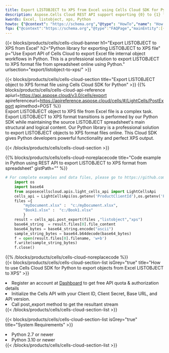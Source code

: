 ```yaml
---
title: Export LISTOBJECT to XPS from Excel using Cells Cloud SDK for Python  
description: Aspose.Cells Cloud REST API support exporting {0} to {1} format files using {2}. 
kwords: Excel, listobject, xps, Python
howto: {"@context": "https://schema.org","@type": "HowTo","name": "How to use Cells Cloud SDK for Python to export objects from Excel LISTOBJECT to XPS","description": "How to use Cells Cloud SDK for Python to export objects from Excel LISTOBJECT to XPS","image": {"@type": "ImageObject"},"url": "/python/export/listobject-to-xps/","step": [{ "@type": "HowToStep","name": "How to use Cells Cloud SDK for Python to export objects from Excel LISTOBJECT to XPS step 1", "image": {"@type": "ImageObject",},"url": "/python/export/listobject-to-xps/","text": "Register an account at <a href='https://dashboard.aspose.cloud/'>Dashboard</a> to get free API quota & authorization details",},{ "@type": "HowToStep","name": "How to use Cells Cloud SDK for Python to export objects from Excel LISTOBJECT to XPS step 1", "image": {"@type": "ImageObject",},"url": "/python/export/listobject-to-xps/","text": "Initialize the Cells API with your Client ID, Client Secret, Base URL, and API version.",},{ "@type": "HowToStep","name": "How to use Cells Cloud SDK for Python to export objects from Excel LISTOBJECT to XPS step 1", "image": {"@type": "ImageObject",},"url": "/python/export/listobject-to-xps/","text": "Call post_export method to get the resultant stream",}, ],"supply": {"@type": "HowToSupply","name": "document"},"tool": [{"@type": "HowToTool","name": "PyCharm, Visual Studio Code, Sublime, Eclipse"},{"@type": "HowToTool","name": "Aspose Cells"}],"totalTime": "PT6M"}
fqa: {"@context":"https://schema.org","@type":"FAQPage","mainEntity":[{"@type":"Question","name":"What file formats can excel or its internal elements be converted into?","acceptedAnswer":{"@type":"Answer","text":"We support a variety of output file formats, including XLSX, Excel, xls , PDF, CSV, HTML, Markdown, XML, PNG, JPG, TIFF, Json, TXT and many more.<br/><ol><li>Install .NET SDK and add the reference (import the library) to your .NET project.</li><li>Open the source file in C# using REST API.</li><li>Load the content or the excel file itself to be exported to other formats.</li><li>Call the PostExport() method, passing the output filename with the required extension.</li><li>Get the build results as a single file.</li></ol>"}},{"@type":"Question","name":"What is the maximum file size supported by this .NET library?","acceptedAnswer":{"@type":"Answer","text":"There are no file size limits for format conversions using .NET library."}}]}
---
```



{{< blocks/products/cells/cells-cloud-banner h1="Export LISTOBJECT to XPS from Excel" h2="Python library for exporting LISTOBJECT to XPS file" p="Use Export API of Cells Cloud to export Excel file internal object workflows in Python. This is a professional solution to export LISTOBJECT to XPS format file from spreadsheet online using Python." urlsection="export/listobject-to-xps/" >}}

{{< blocks/products/cells/cells-cloud-section  title="Export LISTOBJECT object to XPS format file using Cells Cloud SDK for Python" >}}
{{% blocks/products/cells/cells-cloud-api-reference  apiurl=https://api.aspose.cloud/v3.0/cells/export  apireferenceurl=https://apireference.aspose.cloud/cells/#/LightCells/PostExport  apimethod=POST %}}
<br/>
Export LISTOBJECT object to XPS file from Excel file is a complex task. Export LISTOBJECT to XPS format transitions is performed by our Python SDK while maintaining the source LISTOBJECT spreadsheet's main structural and logical content. Our Python library is a professional solution to export LISTOBJECT objects to XPS format files online. This Cloud SDK gives Python developers powerful functionality and perfect XPS output.

{{< /blocks/products/cells/cells-cloud-section >}}

{{% blocks/products/cells/cells-cloud-noreplacecode title="Code example in Python using REST API to export LISTOBJECT to XPS format from spreadsheet" gistPath="" %}}
  
```python
# For complete examples and data files, please go to https://github.com/aspose-cells-cloud/aspose-cells-cloud-python/
    import os
    import base64
    from asposecellscloud.apis.light_cells_api import LightCellsApi
    cells_api = LightCellsApi(os.getenv('ProductClientId'),os.getenv('ProductClientSecret'))
    files ={ 
        "myDocument.xlsx" :  "c:/myDocument.xlsx",
        "Book1.xlsx" :  "c:/Book1.xlsx" 
        }
    result = cells_api.post_export(files ,"listobject","xps")
    base64_string  = result.files[0].file_content
    base64_bytes = base64_string.encode("ascii")
    sample_string_bytes = base64.b64decode(base64_bytes)
    f = open(result.files[0].filename, 'w+b')
    f.write(sample_string_bytes)
    f.close()    
```
   
{{% /blocks/products/cells/cells-cloud-noreplacecode  %}}
<br/>
{{< blocks/products/cells/cells-cloud-section-list isGrey="true"  title="How to use Cells Cloud SDK for Python to export objects from Excel LISTOBJECT to XPS" >}}
<li>Register an account at <a href="https://dashboard.aspose.cloud/">Dashboard</a> to get free API quota & authorization details</li>
<li>Initialize the Cells API with your Client ID, Client Secret, Base URL, and API version.</li>
<li>Call post_export method to get the resultant stream</li>
{{< /blocks/products/cells/cells-cloud-section-list >}}

{{< blocks/products/cells/cells-cloud-section-list isGrey="true"  title="System Requirements" >}}
<li>Python 2.7 or newer</li>
<li>Python 3.10 or newer</li>
{{< /blocks/products/cells/cells-cloud-section-list >}}
